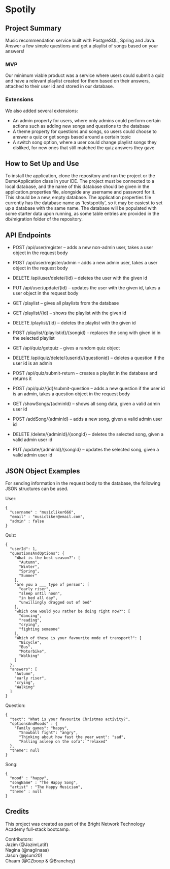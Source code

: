 # Spotily

## Project Summary

Music recommendation service built with PostgreSQL, Spring and Java. Answer a few simple questions and get a playlist of songs based on your answers!

### MVP
Our minimum viable product was a service where users could submit a quiz and have a relevant playlist created for them based on their answers, attached to their user id and stored in our database. 

### Extensions 
We also added several extensions:  
* An admin property for users, where only admins could perform certain actions such as adding new songs and questions to the database  
* A theme property for questions and songs, so users could choose to answer a quiz or get songs based around a certain topic  
* A switch song option, where a user could change playlist songs they disliked, for new ones that still matched the quiz answers they gave

## How to Set Up and Use

To install the application, clone the repository and run the project or the DemoApplication class in your IDE. The project must be connected to a local database, and the name of this database should be given in the application.properties file, alongside any username and password for it. This should be a new, empty database. The application properties file currently has the database name as 'testspotily', so it may be easiest to set up a database with the same name. 
The database will be populated with some starter data upon running, as some table entries are provided in the db/migration folder of the repository.   

## API Endpoints  

* POST /api/user/register – adds a new non-admin user, takes a user object in the request body
* POST /api/user/register/admin – adds a new admin user, takes a user object in the request body
* DELETE /api/user/delete/{id} – deletes the user with the given id
* PUT /api/user/update/{id} – updates the user with the given id, takes a user object in the request body

* GET /playlist – gives all playlists from the database
* GET /playlist/{id} – shows the playlist with the given id
* DELETE /playlist/{id} – deletes the playlist with the given id
* POST /playlist/{playlistid}/{songid} - replaces the song with given id in the selected playlist

* GET /api/quiz/getquiz – gives a random quiz object
* DELETE /api/quiz/delete/{userid}/{questionid} – deletes a question if the user id is an admin
* POST /api/quiz/submit-return – creates a playlist in the database and returns it
* POST /api/quiz/{id}/submit-question – adds a new question if the user id is an admin, takes a question object in the request body

* GET /showSongs/{adminId} – shows all song data, given a valid admin user id
* POST /addSong/{adminId} – adds a new song, given a valid admin user id
* DELETE /delete/{adminId}/{songId} – deletes the selected song, given a valid admin user id
* PUT /update/{adminId}/{songId} – updates the selected song, given a valid admin user id

## JSON Object Examples

For sending information in the request body to the database, the following JSON structures can be used.

User:
```
{
  "username" : "musicliker666",
  "email" : "musicliker@email.com",
  "admin" : false
}
```

Quiz:
```
{
  "userId": 1,
  "questionsAndOptions": {
    "What is the best season?": [
      "Autumn",
      "Winter",
      "Spring",
      "Summer"
    ],
    "are you a ___ type of person": [
      "early riser",
      "sleep until noon",
      "in bed all day",
      "unwillingly dragged out of bed"
    ],
    "which one would you rather be doing right now?": [
      "dancing",
      "reading",
      "crying",
      "fighting someone"
    ],
    "Which of these is your favourite mode of transport?": [
      "Bicycle",
      "Bus",
      "Motorbike",
      "Walking"
    ]
  },
  "answers": [
    "Autumn",
    "early riser",
    "crying",
    "Walking"
  ]
}
```

Question:
```
{
  "text": "What is your favourite Christmas activity?",  
  "optionsAndMoods" : {
    "Family games": "happy",
      "Snowball fight": "angry",
      "Thinking about how fast the year went": "sad",
      "Falling asleep on the sofa": "relaxed"
  },
  "theme": null
}
```

Song:
```
{
  "mood" : "happy",
  "songName" : "The Happy Song",
  "artist" : "The Happy Musician",
  "theme" : null
}
```


## Credits

This project was created as part of the Bright Network Technology Academy full-stack bootcamp.  

Contributors:  
Jazim (@JazimLatif)  
Nagina (@nagiinaaa)  
Jason (@jsum20)  
Chaam (@CZboop & @Branchey)
